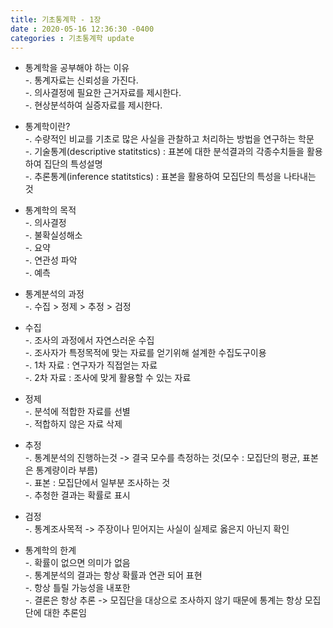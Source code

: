 ```yaml
---
title: 기초통계학 - 1장
date : 2020-05-16 12:36:30 -0400
categories : 기초통계학 update
---
```


* 통계학을 공부해야 하는 이유<br>
-. 통계자료는 신뢰성을 가진다.<br>
-. 의사결정에 필요한 근거자료를 제시한다.<br>
-. 현상분석하여 실증자료를 제시한다.<br>

* 통계학이란? <br>
-. 수량적인 비교를 기초로 많은 사실을 관찰하고 처리하는 방법을 연구하는 학문 <br>
-. 기술통계(descriptive statitstics) : 표본에 대한 분석결과의 각종수치들을 활용하여 집단의 특성설명<br>
-. 추론통계(inference statitstics) : 표본을 활용하여 모집단의 특성을 나타내는 것<br>

* 통계학의 목적<br>
-. 의사결정<br>
-. 불확실성해소<br>
-. 요약<br>
-. 연관성 파악<br>
-. 예측<br>

* 통계분석의 과정<br>
-. 수집 > 정제 > 추정 > 검정<br>

* 수집<br>
-. 조사의 과정에서 자연스러운 수집<br>
-. 조사자가 특정목적에 맞는 자료를 얻기위해 설계한 수집도구이용<br>
-. 1차 자료 : 연구자가 직접얻는 자료<br>
-. 2차 자료 : 조사에 맞게 활용할 수 있는 자료 <br>

* 정제 <br>
-. 분석에 적합한 자료를 선별 <br>
-. 적합하지 않은 자료 삭제 <br>

* 추정 <br>
-. 통계분석의 진행하는것 -> 결국 모수를 측정하는 것(모수 : 모집단의 평균, 표본은 통계량이라 부름)<br>
-. 표본 : 모집단에서 일부분 조사하는 것 <br>
-. 추청한 결과는 확률로 표시 <br>

* 검정 <br>
-. 통계조사목적 -> 주장이나 믿어지는 사실이 실제로 옳은지 아닌지 확인<br>

* 통계학의 한계<br>
-. 확률이 없으면 의미가 없음<br>
-. 통계분석의 결과는 항상 확률과 연관 되어 표현<br>
-. 항상 틀릴 가능성을 내포한<br>
-. 결론은 항상 추론 -> 모집단을 대상으로 조사하지 않기 때문에 통계는 항상 모집단에 대한 추론임<br>

